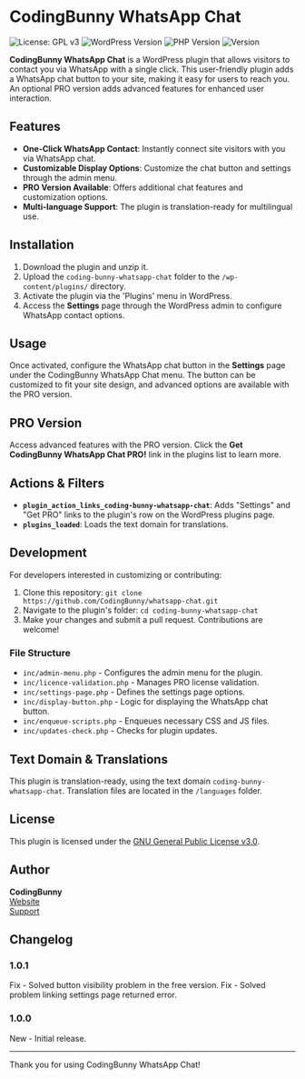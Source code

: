 # CodingBunny WhatsApp Chat

![License: GPL v3](https://img.shields.io/badge/license-GPL%20v3-blue.svg)
![WordPress Version](https://img.shields.io/badge/WordPress-%3E%3D%206.0-blue.svg)
![PHP Version](https://img.shields.io/badge/PHP-%3E%3D%208.0-orange.svg)
![Version](https://img.shields.io/badge/version-1.0.1-green.svg)

**CodingBunny WhatsApp Chat** is a WordPress plugin that allows visitors to contact you via WhatsApp with a single click. This user-friendly plugin adds a WhatsApp chat button to your site, making it easy for users to reach you. An optional PRO version adds advanced features for enhanced user interaction.

## Features

- **One-Click WhatsApp Contact**: Instantly connect site visitors with you via WhatsApp chat.
- **Customizable Display Options**: Customize the chat button and settings through the admin menu.
- **PRO Version Available**: Offers additional chat features and customization options.
- **Multi-language Support**: The plugin is translation-ready for multilingual use.

## Installation

1. Download the plugin and unzip it.
2. Upload the `coding-bunny-whatsapp-chat` folder to the `/wp-content/plugins/` directory.
3. Activate the plugin via the 'Plugins' menu in WordPress.
4. Access the **Settings** page through the WordPress admin to configure WhatsApp contact options.

## Usage

Once activated, configure the WhatsApp chat button in the **Settings** page under the CodingBunny WhatsApp Chat menu. The button can be customized to fit your site design, and advanced options are available with the PRO version.

## PRO Version

Access advanced features with the PRO version. Click the **Get CodingBunny WhatsApp Chat PRO!** link in the plugins list to learn more.

## Actions & Filters

- **`plugin_action_links_coding-bunny-whatsapp-chat`**: Adds "Settings" and "Get PRO" links to the plugin's row on the WordPress plugins page.
- **`plugins_loaded`**: Loads the text domain for translations.

## Development

For developers interested in customizing or contributing:

1. Clone this repository: `git clone https://github.com/CodingBunny/whatsapp-chat.git`
2. Navigate to the plugin's folder: `cd coding-bunny-whatsapp-chat`
3. Make your changes and submit a pull request. Contributions are welcome!

### File Structure

- `inc/admin-menu.php` - Configures the admin menu for the plugin.
- `inc/licence-validation.php` - Manages PRO license validation.
- `inc/settings-page.php` - Defines the settings page options.
- `inc/display-button.php` - Logic for displaying the WhatsApp chat button.
- `inc/enqueue-scripts.php` - Enqueues necessary CSS and JS files.
- `inc/updates-check.php` - Checks for plugin updates.

## Text Domain & Translations

This plugin is translation-ready, using the text domain `coding-bunny-whatsapp-chat`. Translation files are located in the `/languages` folder.

## License

This plugin is licensed under the [GNU General Public License v3.0](https://www.gnu.org/licenses/gpl-3.0.html).

## Author

**CodingBunny**  
[Website](https://coding-bunny.com)  
[Support](https://coding-bunny.com/support)

## Changelog

### 1.0.1
Fix - Solved button visibility problem in the free version.
Fix - Solved problem linking settings page returned error.

### 1.0.0
New - Initial release.

---

Thank you for using CodingBunny WhatsApp Chat!

